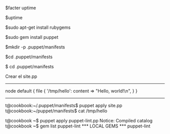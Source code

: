 $facter uptime

$uptime

$sudo apt-get install rubygems

$sudo gem install puppet

$mkdir -p .puppet/manifests

$cd .puppet/manifests

$ cd .puppet/manifests

Crear el site.pp
_________________
node default {
file { '/tmp/hello':
content => "Hello, world!\n",
}
}
______________________

t@cookbook:~/.puppet/manifests$ puppet apply site.pp
t@cookbook:~/puppet/manifests$ cat /tmp/hello

t@cookbook ~$ puppet apply puppet-lint.pp Notice: Compiled catalog
t@cookbook ~$ gem list puppet-lint *** LOCAL GEMS *** puppet-lint


